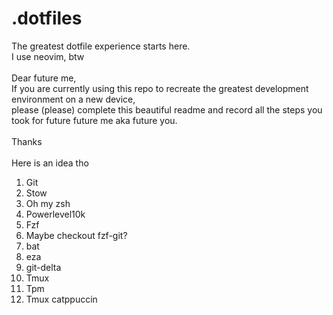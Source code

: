 # .dotfiles
The greatest dotfile experience starts here.\
I use neovim, btw\
\
Dear future me,\
If you are currently using this repo to recreate the greatest development environment on a new device,\
please (please) complete this beautiful readme and record all the steps you took for future future me aka future you.\
\
Thanks\
\
Here is an idea tho
1. Git
2. Stow
3. Oh my zsh
4. Powerlevel10k
5. Fzf
6. Maybe checkout fzf-git?
7. bat
8. eza
9. git-delta
10. Tmux
11. Tpm
12. Tmux catppuccin
